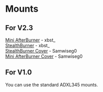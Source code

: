 # Mounts
## For V2.3
[Mini AfterBurner](./V2.3/MiniAB.stl) - xbst_
<br>[StealthBurner](./V2.3/StealthBurner.stl) - xbst_
<br>[StealthBurner Cover](./V2.3/SB_Cover.stl) - Samwiseg0
<br>[Mini AfterBurner Cover](./V2.3/MiniAB_Cover.stl) - Samwiseg0
<br>
## For V1.0
You can use the standard ADXL345 mounts.
